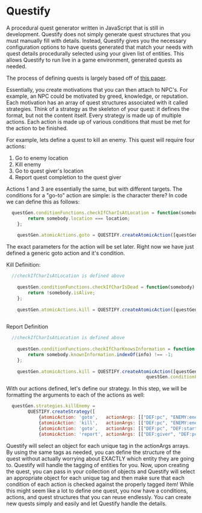 # Questify
A procedural quest generator written in JavaScript that is still in development. Questify does not simply generate quest structures that you must manually fill with details. Instead, Questify gives you the necessary configuration options to have quests generated that match your needs with quest details procedurally selected using your given list of entities. This allows Questify to run live in a game environment, generated quests as needed.

The process of defining quests is largely based off of [this paper](https://larc.unt.edu/techreports/LARC-2011-02.pdf). 

Essentially, you create motivations that you can then attach to NPC's. For example, an NPC could be motivated by greed, knowledge, or reputation. Each motivation has an array of quest structures associated with it called strategies. Think of a strategy as the skeleton of your quest: it defines the format, but not the content itself. Every strategy is made up of multiple actions. Each action is made up of various conditions that must be met for the action to be finished.

For example, lets define a quest to kill an enemy. This quest will require four actions:

1. Go to enemy location
2. Kill enemy
3. Go to quest giver's location
4. Report quest completion to the quest giver

Actions 1 and 3 are essentially the same, but with different targets. The conditions for a "go-to" action are simple: is the character there? In code we can define this as follows:

````javascript
  questGen.conditionFunctions.checkIfCharIsAtLocation = function(somebody, location) {
		return somebody.location === location;
	};
	
	questGen.atomicActions.goto = QUESTIFY.createAtomicAction([questGen.conditionFunctions.checkIfCharIsAtLocation]);
````

The exact parameters for the action will be set later. Right now we have just defined a generic goto action and it's condition.

Kill Definition:

````javascript
  //checkIfCharIsAtLocation is defined above
  
	questGen.conditionFunctions.checkIfCharIsDead = function(somebody) {
		return !somebody.isAlive;
	};
	
	questGen.atomicActions.kill = QUESTIFY.createAtomicAction([questGen.conditionFunctions.checkIfCharIsAtLocation,
															                                questGen.conditionFunctions.checkIfCharIsDead]);
````

Report Definition

````javascript
  //checkIfCharIsAtLocation is defined above
  
	questGen.conditionFunctions.checkIfCharKnowsInformation = function(somebody, info) {
		return somebody.knownInformation.indexOf(info) !== -1;
	};
	
	questGen.atomicActions.kill = QUESTIFY.createAtomicAction([questGen.conditionFunctions.checkIfCharIsAtLocation,
                                                    questGen.conditionFunctions.checkIfCharKnowsInformation]);
````

With our actions defined, let's define our strategy. In this step, we will be formatting the arguments to each of the actions as well:

````javascript
  questGen.strategies.killEnemy =
		QUESTIFY.createStrategy([
			{atomicAction: 'goto',   actionArgs: [["DEF:pc", "ENEMY:enemy:location"]]},
			{atomicAction: 'kill',   actionArgs: [["DEF:pc", "ENEMY:enemy:location"], ["ENEMY:enemy"]]},
			{atomicAction: 'goto',   actionArgs: [["DEF:pc", "DEF:start"]]},
			{atomicAction: 'report', actionArgs: [["DEF:giver", "DEF:pc:location"], ["DEF:giver", "ENEMY:enemy"]]}]);
````

Questify will select an object for each unique tag in the actionArgs arrays. By using the same tags as needed, you can define the structure of the quest without actually worrying about EXACTLY which entity they are going to. Questify will handle the tagging of entities for you. Now, upon creating the quest, you can pass in your collection of objects and Questify will select an appropriate object for each unique tag and then make sure that each condition of each action is checked against the properly tagged item! While this might seem like a lot to define one quest, you now have a conditions, actions, and quest structures that you can reuse endlessly. You can create new quests simply and easily and let Questify handle the details.
